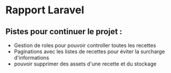 # Rapport Laravel

## Pistes pour continuer le projet :
- Gestion de roles pour pouvoir controller toutes les recettes
- Paginations avec les listes de recettes pour éviter la surcharge d'informations
- pouvoir supprimer des assets d'une recette et du stockage

